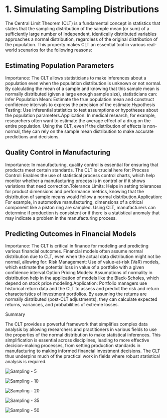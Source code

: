 # 1. Simulating Sampling Distributions

The Central Limit Theorem (CLT) is a fundamental concept in statistics that states that the sampling distribution of the sample mean (or sum) of a sufficiently large number of independent, identically distributed variables approaches a normal distribution, regardless of the original distribution of the population. This property makes CLT an essential tool in various real-world scenarios for the following reasons:

## Estimating Population Parameters

Importance: The CLT allows statisticians to make inferences about a population even when the population distribution is unknown or not normal. By calculating the mean of a sample and knowing that this sample mean is normally distributed (given a large enough sample size), statisticians can:
Infer Population Mean: Estimate the true population mean and construct confidence intervals to express the precision of the estimate.Hypothesis Testing: Use inferential statistics to test assumptions or hypotheses about the population parameters.Application: In medical research, for example, researchers often want to estimate the average effect of a drug on the entire population. Using the CLT, even if the distribution of effects is non-normal, they can rely on the sample mean distribution to make accurate predictions and decisions.

## Quality Control in Manufacturing

Importance: In manufacturing, quality control is essential for ensuring that products meet certain standards. The CLT is crucial here for:
Process Control: Enables the use of statistical process control charts, which help monitor whether a manufacturing process is in control or if it shows variations that need correction.Tolerance Limits: Helps in setting tolerances for product dimensions and performance metrics, knowing that the distribution of sample means would follow a normal distribution.Application: For example, in automotive manufacturing, dimensions of a critical component like a piston ring are sampled. Using CLT, manufacturers can determine if production is consistent or if there is a statistical anomaly that may indicate a problem in the manufacturing process.

## Predicting Outcomes in Financial Models

Importance: The CLT is critical in finance for modeling and predicting various financial outcomes. Financial models often assume normal distribution due to CLT, even when the actual data distribution might not be normal, allowing for:
Risk Management: Use of value-at-risk (VaR) models, which estimate the potential loss in value of a portfolio with a given confidence interval.Option Pricing Models: Assumptions of normality in distribution help in the application of models like the Black-Scholes, which depend on stock price modeling.Application: Portfolio managers use historical return data and the CLT to assess and predict the risk and return characteristics of investment portfolios. By assuming the returns are normally distributed (post-CLT adjustments), they can calculate expected returns, variances, and probabilities of extreme losses.

Summary

The CLT provides a powerful framework that simplifies complex data analysis by allowing researchers and practitioners in various fields to use the properties of the normal distribution to make statistical inferences. This simplification is essential across disciplines, leading to more effective decision-making processes, from setting production standards in manufacturing to making informed financial investment decisions. The CLT thus underpins much of the practical work in fields where robust statistical analysis is required.

![Sampling - 5](https://mg-2025p03.github.io/physics/_pics/P1.1.1.png)

![Sampling - 10](https://mg-2025p03.github.io/physics/_pics/P1.1.2.png)

![Sampling - 20](https://mg-2025p03.github.io/physics/_pics/P1.1.3.png)

![Sampling - 35](https://mg-2025p03.github.io/physics/_pics/P1.1.4.png)

![Sampling - 50](https://mg-2025p03.github.io/physics/_pics/P1.1.5.png)